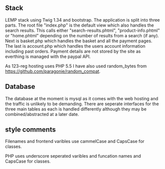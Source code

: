## Stack

LEMP stack using Twig 1.34 and bootstrap. The application is split into three
parts. The root file "index.php" is the default view which also handles
the search results. This calls either "search-results.phtml",
"product-info.phtml" or "home.phtml" depending on the number of results from a
search (if any). Next is basket.php which handles the basket and all the payment
pages. The last is account.php which handles the users account information
including past orders. Payment details are not stored by the site as everthing
is managed with the paypal API.

As 123-reg hosting uses PHP 5.5 I have also used random_bytes from
https://github.com/paragonie/random_compat.

## Database

The database at the moment is mysql as it comes with the web hosting and the
traffic is unlikely to be demanding. There are seperate interfaces for the three
main tables as each is handled differently although they may be
combined/abstracted at a later date.


## style comments
Filenames and frontend varibles use cammelCase and CapsCase for classes.

PHP uses underscore seperated varibles and funcation names and CapsCase for
classes.
